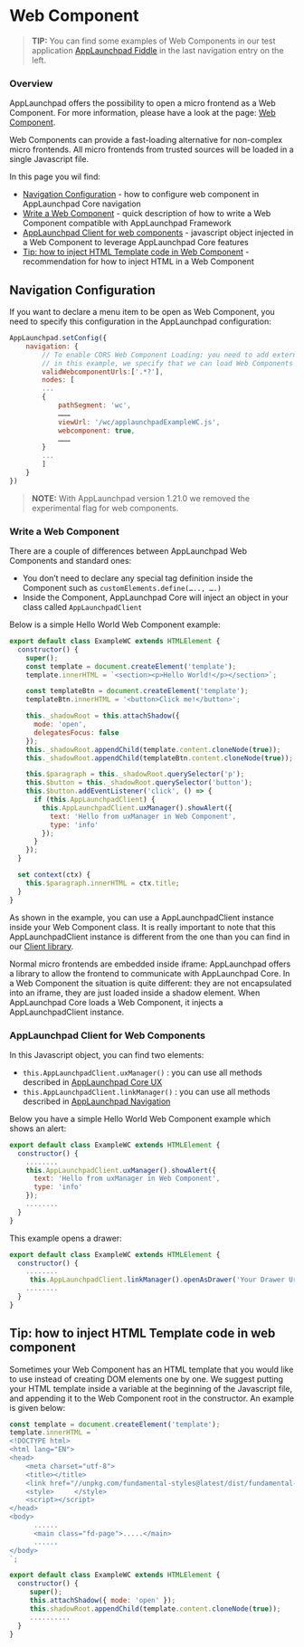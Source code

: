 <!-- meta
{
  "node": {
    "label": "Web Component",
    "category": {
      "label": "AppLaunchpad Core",
      "collapsible": true
    },
    "metaData": {
      "categoryPosition": 2,
      "position": 5
    }
  }
}
meta -->

# Web Component

<!-- add-attribute:class:success -->
>**TIP:** You can find some examples of Web Components in our test application [AppLaunchpad Fiddle](https://fiddle.applaunchpad-project.io) in the last navigation entry on the left.

### Overview

AppLaunchpad offers the possibility to open a micro frontend as a Web Component. For more information, please have a look at the page: [Web Component](https://developer.mozilla.org/en-US/docs/Web/Web_Components).

Web Components can provide a fast-loading alternative for non-complex micro frontends. All micro frontends from trusted sources will be loaded in a single Javascript file.

In this page you wil find:
-   [Navigation Configuration](#navigation-configuration) - how to configure web component in AppLaunchpad Core navigation
-   [Write a Web Component](#write-a-web-component) - quick description of how to write a Web Component compatible with AppLaunchpad Framework
-   [AppLaunchpad Client for web components](#applaunchpad-client-for-web-components) - javascript object injected in a Web Component to leverage AppLaunchpad Core features
-   [Tip: how to inject HTML Template code in Web Component](#tip-how-to-inject-html-template-code-in-web-component) - recommendation for how to inject HTML in a Web Component

## Navigation Configuration

If you want to declare a menu item to be open as Web Component, you need to specify this configuration in the AppLaunchpad configuration:
```javascript
AppLaunchpad.setConfig({
    navigation: {
   		// To enable CORS Web Component Loading: you need to add external domains where the Web Components are hosted;
   		// in this example, we specify that we can load Web Components from everywhere
	    validWebcomponentUrls:['.*?'],
	    nodes: [
		...
		{
		    pathSegment: 'wc',
		    ………
		    viewUrl: '/wc/applaunchpadExampleWC.js',
		    webcomponent: true,
		    ………
		}
		...
		]
	}
})
```

> **NOTE:** With AppLaunchpad version 1.21.0 we removed the experimental flag for web components. 

### Write a Web Component

There are a couple of differences between AppLaunchpad Web Components and standard ones:
- You don’t need to declare any special tag definition inside the Component such as `customElements.define(….., ….)`
- Inside the Component, AppLaunchpad Core will inject an object in your class called `AppLaunchpadClient`

Below is a simple Hello World Web Component example:
```javascript
export default class ExampleWC extends HTMLElement {
  constructor() {
    super();
    const template = document.createElement('template');
    template.innerHTML = `<section><p>Hello World!</p></section>`;

    const templateBtn = document.createElement('template');
    templateBtn.innerHTML = '<button>Click me!</button>';

    this._shadowRoot = this.attachShadow({
      mode: 'open',
      delegatesFocus: false
    });
    this._shadowRoot.appendChild(template.content.cloneNode(true));
    this._shadowRoot.appendChild(templateBtn.content.cloneNode(true));

    this.$paragraph = this._shadowRoot.querySelector('p');
    this.$button = this._shadowRoot.querySelector('button');
    this.$button.addEventListener('click', () => {
      if (this.AppLaunchpadClient) {
        this.AppLaunchpadClient.uxManager().showAlert({
          text: 'Hello from uxManager in Web Component',
          type: 'info'
        });
      }
    });
  }

  set context(ctx) {
    this.$paragraph.innerHTML = ctx.title;
  }
}
```

As shown in the example, you can use a AppLaunchpadClient instance inside your Web Component class.
It is really important to note that this AppLaunchpadClient instance is different from the one than you can find in our [Client library](https://docs.applaunchpad-project.io/docs/applaunchpad-client-setup).

Normal micro frontends are embedded inside iframe: AppLaunchpad offers a library to allow the frontend to communicate with AppLaunchpad Core.
In a Web Component the situation is quite different: they are not encapsulated into an iframe, they are just loaded inside a shadow element. When AppLaunchpad Core loads a Web Component, it injects a AppLaunchpadClient instance.

### AppLaunchpad Client for Web Components

In this Javascript object, you can find two elements:
- `this.AppLaunchpadClient.uxManager()` : you can use all methods described in [AppLaunchpad Core UX](https://docs.applaunchpad-project.io/docs/applaunchpad-core-api?section=ux)
- `this.AppLaunchpadClient.linkManager()` : you can use all methods described in [AppLaunchpad Navigation](https://docs.applaunchpad-project.io/docs/applaunchpad-core-api?section=applaunchpadnavigation)

Below you have a simple Hello World Web Component example which shows an alert:
```javascript
export default class ExampleWC extends HTMLElement {
  constructor() {
    ........
    this.AppLaunchpadClient.uxManager().showAlert({
      text: 'Hello from uxManager in Web Component',
      type: 'info'
    });
    ........
  }
}
```

This example opens a drawer:
```javascript
export default class ExampleWC extends HTMLElement {
  constructor() {
    ........
     this.AppLaunchpadClient.linkManager().openAsDrawer('Your Drawer Url', {header:true, backdrop:true, size:'s'});
    ........
  }
}
```


## Tip: how to inject HTML Template code in web component

Sometimes your Web Component has an HTML template that you would like to use instead of creating DOM elements one by one.
We suggest putting your HTML template inside a variable at the beginning of the Javascript file, and appending it to the Web Component root in the constructor. An example is given below:
```javascript
const template = document.createElement('template');
template.innerHTML = `
<!DOCTYPE html>
<html lang="EN">
<head>
    <meta charset="utf-8">
    <title></title>
    <link href="//unpkg.com/fundamental-styles@latest/dist/fundamental-styles.css" rel="stylesheet">
    <style>     </style>
    <script></script>
</head>
<body>
      ......
      <main class="fd-page">.....</main>
      ......
</body>
`;

export default class ExampleWC extends HTMLElement {
  constructor() {
     super();
     this.attachShadow({ mode: 'open' });
     this.shadowRoot.appendChild(template.content.cloneNode(true));
     ..........
  }
}
```